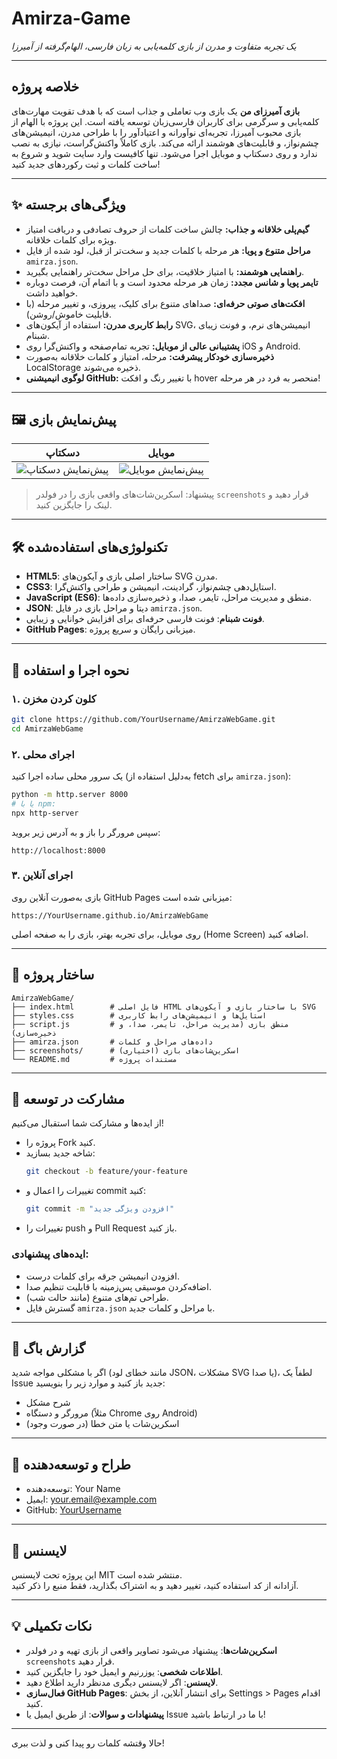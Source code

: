 # Amirza-Game


*یک تجربه متفاوت و مدرن از بازی کلمه‌یابی به زبان فارسی، الهام‌گرفته از آمیرزا*

---

## خلاصه پروژه

**بازی آمیرزای من** یک بازی وب تعاملی و جذاب است که با هدف تقویت مهارت‌های کلمه‌یابی و سرگرمی برای کاربران فارسی‌زبان توسعه یافته است. این پروژه با الهام از بازی محبوب آمیرزا، تجربه‌ای نوآورانه و اعتیادآور را با طراحی مدرن، انیمیشن‌های چشم‌نواز، و قابلیت‌های هوشمند ارائه می‌کند. بازی کاملاً واکنش‌گراست، نیازی به نصب ندارد و روی دسکتاپ و موبایل اجرا می‌شود. تنها کافیست وارد سایت شوید و شروع به ساخت کلمات و ثبت رکوردهای جدید کنید!

---

## ✨ ویژگی‌های برجسته

- **گیم‌پلی خلاقانه و جذاب:** چالش ساخت کلمات از حروف تصادفی و دریافت امتیاز ویژه برای کلمات خلاقانه.
- **مراحل متنوع و پویا:** هر مرحله با کلمات جدید و سخت‌تر از قبل، لود شده از فایل `amirza.json`.
- **راهنمایی هوشمند:** با امتیاز خلاقیت، برای حل مراحل سخت‌تر راهنمایی بگیرید.
- **تایمر پویا و شانس مجدد:** زمان هر مرحله محدود است و با اتمام آن، فرصت دوباره خواهید داشت.
- **افکت‌های صوتی حرفه‌ای:** صداهای متنوع برای کلیک، پیروزی، و تغییر مرحله (با قابلیت خاموش/روشن).
- **رابط کاربری مدرن:** استفاده از آیکون‌های SVG، انیمیشن‌های نرم، و فونت زیبای شبنام.
- **پشتیبانی عالی از موبایل:** تجربه تمام‌صفحه و واکنش‌گرا روی iOS و Android.
- **ذخیره‌سازی خودکار پیشرفت:** مرحله، امتیاز و کلمات خلاقانه به‌صورت LocalStorage ذخیره می‌شوند.
- **لوگوی انیمیشنی GitHub:** با تغییر رنگ و افکت hover منحصر به فرد در هر مرحله!

---

## 🖼️ پیش‌نمایش بازی

| دسکتاپ | موبایل |
|--------|--------|
| ![پیش‌نمایش دسکتاپ](https://github.com/Argh94/Amirza-Game/blob/main/screenshot/2.jpg/400x300.png?text=Desktop+Preview) | ![پیش‌نمایش موبایل](https://github.com/Argh94/Amirza-Game/blob/main/screenshot/1.jpg/200x400.png?text=Mobile+Preview) |

> پیشنهاد: اسکرین‌شات‌های واقعی بازی را در فولدر `screenshots` قرار دهید و لینک را جایگزین کنید.

---

## 🛠️ تکنولوژی‌های استفاده‌شده

- **HTML5**: ساختار اصلی بازی و آیکون‌های SVG مدرن.
- **CSS3**: استایل‌دهی چشم‌نواز، گرادینت، انیمیشن و طراحی واکنش‌گرا.
- **JavaScript (ES6)**: منطق و مدیریت مراحل، تایمر، صدا، و ذخیره‌سازی داده‌ها.
- **JSON**: دیتا و مراحل بازی در فایل `amirza.json`.
- **فونت شبنام**: فونت فارسی حرفه‌ای برای افزایش خوانایی و زیبایی.
- **GitHub Pages**: میزبانی رایگان و سریع پروژه.

---

## 🚀 نحوه اجرا و استفاده

### ۱. کلون کردن مخزن
```bash
git clone https://github.com/YourUsername/AmirzaWebGame.git
cd AmirzaWebGame
```

### ۲. اجرای محلی
یک سرور محلی ساده اجرا کنید (به‌دلیل استفاده از fetch برای `amirza.json`):
```bash
python -m http.server 8000
# یا با npm:
npx http-server
```
سپس مرورگر را باز و به آدرس زیر بروید:
```
http://localhost:8000
```

### ۳. اجرای آنلاین
بازی به‌صورت آنلاین روی GitHub Pages میزبانی شده است:
```
https://YourUsername.github.io/AmirzaWebGame
```
روی موبایل، برای تجربه بهتر، بازی را به صفحه اصلی (Home Screen) اضافه کنید.

---

## 📁 ساختار پروژه

```
AmirzaWebGame/
├── index.html        # فایل اصلی HTML با ساختار بازی و آیکون‌های SVG
├── styles.css        # استایل‌ها و انیمیشن‌های رابط کاربری
├── script.js         # منطق بازی (مدیریت مراحل، تایمر، صدا، و ذخیره‌سازی)
├── amirza.json       # داده‌های مراحل و کلمات
├── screenshots/      # اسکرین‌شات‌های بازی (اختیاری)
└── README.md         # مستندات پروژه
```

---

## 🤝 مشارکت در توسعه

از ایده‌ها و مشارکت شما استقبال می‌کنیم!
- پروژه را Fork کنید.
- شاخه جدید بسازید:
  ```bash
  git checkout -b feature/your-feature
  ```
- تغییرات را اعمال و commit کنید:
  ```bash
  git commit -m "افزودن ویژگی جدید"
  ```
- تغییرات را push و Pull Request باز کنید.

### ایده‌های پیشنهادی:
- افزودن انیمیشن جرقه برای کلمات درست.
- اضافه‌کردن موسیقی پس‌زمینه با قابلیت تنظیم صدا.
- طراحی تم‌های متنوع (مانند حالت شب).
- گسترش فایل `amirza.json` با مراحل و کلمات جدید.

---

## 🐞 گزارش باگ

اگر با مشکلی مواجه شدید (مانند خطای لود JSON، مشکلات SVG یا صدا)، لطفاً یک Issue جدید باز کنید و موارد زیر را بنویسید:
- شرح مشکل
- مرورگر و دستگاه (مثلاً Chrome روی Android)
- اسکرین‌شات یا متن خطا (در صورت وجود)

---

## 👤 طراح و توسعه‌دهنده

- توسعه‌دهنده: Your Name
- ایمیل: your.email@example.com
- GitHub: [YourUsername](https://github.com/YourUsername)

---

## 📝 لایسنس

این پروژه تحت لایسنس MIT منتشر شده است.  
آزادانه از کد استفاده کنید، تغییر دهید و به اشتراک بگذارید، فقط منبع را ذکر کنید.

---

## 💡 نکات تکمیلی

- **اسکرین‌شات‌ها**: پیشنهاد می‌شود تصاویر واقعی از بازی تهیه و در فولدر `screenshots` قرار دهید.
- **اطلاعات شخصی**: یوزرنیم و ایمیل خود را جایگزین کنید.
- **لایسنس**: اگر لایسنس دیگری مدنظر دارید اطلاع دهید.
- **فعال‌سازی GitHub Pages**: برای انتشار آنلاین، از بخش Settings > Pages اقدام کنید.
- **پیشنهادات و سوالات**: از طریق ایمیل یا Issue با ما در ارتباط باشید!

---

حالا وقتشه کلمات رو پیدا کنی و لذت ببری!  

